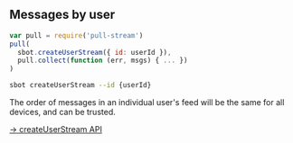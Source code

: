 ## Messages by user

```js
var pull = require('pull-stream')
pull(
  sbot.createUserStream({ id: userId }),
  pull.collect(function (err, msgs) { ... })
)
```
```bash
sbot createUserStream --id {userId}
```

The order of messages in an individual user's feed will be the same for all devices, and can be trusted.

[&rarr; createUserStream API](/apis/scuttlebot/ssb.html#createuserstream-source)